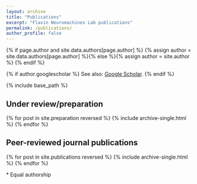 ```yaml
---
layout: archive
title: "Publications"
excerpt: "Flavin Neuromachines Lab publications"
permalink: /publications/
author_profile: false
---
```

{% if page.author and site.data.authors[page.author] %}
  {% assign author = site.data.authors[page.author] %}{% else %}{% assign author = site.author %}
{% endif %}

{% if author.googlescholar %}
  See also: <a href="{{author.googlescholar}}">Google Scholar</a>.
{% endif %}

{% include base_path %}
## Under review/preparation
{% for post in site.preparation reversed %}
  {% include archive-single.html %}
{% endfor %}

## Peer-reviewed journal publications
{% for post in site.publications reversed %}
  {% include archive-single.html %}
{% endfor %}

\* Equal authorship
